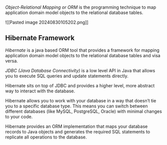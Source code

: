 *Object-Relational Mapping or ORM* is the programming technique to map application domain model objects to the relational database tables.

![[Pasted image 20240830105202.png]]

## Hibernate Framework

*Hibernate* is a java based ORM tool that provides a framework for mapping application domain model objects to the relational database tables and visa versa.

*JDBC (Java Database Connectivity)* is a low level API in Java that allows you to execute SQL queries and update statements directly.

Hibernate sits on top of JDBC and provides a higher level, more abstract way to interact with the database.

Hibernate allows you to work with your database in a way that doesn’t tie you to a specific database type. This means you can switch between different databases (like MySQL, PostgreSQL, Oracle) with minimal changes to your code.

Hibernate provides an ORM implementation that maps your database records to Java objects and generates the required SQL statements to replicate all operations to the database.